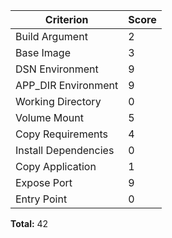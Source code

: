 | Criterion | Score |
|-----------|-------|
| Build Argument | 2 |
| Base Image | 3 |
| DSN Environment | 9 |
| APP_DIR Environment | 9 |
| Working Directory | 0 |
| Volume Mount | 5 |
| Copy Requirements | 4 |
| Install Dependencies | 0 |
| Copy Application | 1 |
| Expose Port | 9 |
| Entry Point | 0 |
**Total:** 42